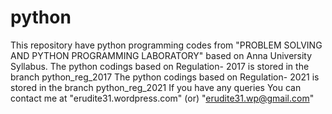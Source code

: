 # python
This repository have python programming codes from "PROBLEM SOLVING AND PYTHON PROGRAMMING LABORATORY" based on Anna University Syllabus.
The python codings based on Regulation- 2017 is stored in the branch python_reg_2017 
The python codings based on Regulation- 2021 is stored in the branch python_reg_2021
If you have any queries You can contact me at "erudite31.wordpress.com" (or) "erudite31.wp@gmail.com"
